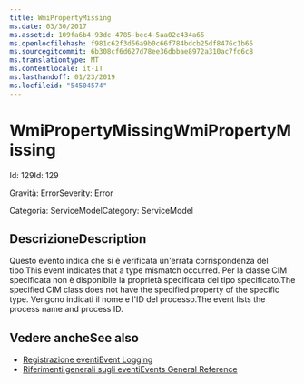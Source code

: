 ```yaml
---
title: WmiPropertyMissing
ms.date: 03/30/2017
ms.assetid: 109fa6b4-93dc-4785-bec4-5aa02c434a65
ms.openlocfilehash: f981c62f3d56a9b0c66f784bdcb25df8476c1b65
ms.sourcegitcommit: 6b308cf6d627d78ee36dbbae8972a310ac7fd6c8
ms.translationtype: MT
ms.contentlocale: it-IT
ms.lasthandoff: 01/23/2019
ms.locfileid: "54504574"
---
```

# <a name="wmipropertymissing"></a><span data-ttu-id="dc273-102">WmiPropertyMissing</span><span class="sxs-lookup"><span data-stu-id="dc273-102">WmiPropertyMissing</span></span>
<span data-ttu-id="dc273-103">Id: 129</span><span class="sxs-lookup"><span data-stu-id="dc273-103">Id: 129</span></span>  
  
 <span data-ttu-id="dc273-104">Gravità: Error</span><span class="sxs-lookup"><span data-stu-id="dc273-104">Severity: Error</span></span>  
  
 <span data-ttu-id="dc273-105">Categoria: ServiceModel</span><span class="sxs-lookup"><span data-stu-id="dc273-105">Category: ServiceModel</span></span>  
  
## <a name="description"></a><span data-ttu-id="dc273-106">Descrizione</span><span class="sxs-lookup"><span data-stu-id="dc273-106">Description</span></span>  
 <span data-ttu-id="dc273-107">Questo evento indica che si è verificata un'errata corrispondenza del tipo.</span><span class="sxs-lookup"><span data-stu-id="dc273-107">This event indicates that a type mismatch occurred.</span></span> <span data-ttu-id="dc273-108">Per la classe CIM specificata non è disponibile la proprietà specificata del tipo specificato.</span><span class="sxs-lookup"><span data-stu-id="dc273-108">The specified CIM class does not have the specified property of the specific type.</span></span> <span data-ttu-id="dc273-109">Vengono indicati il nome e l'ID del processo.</span><span class="sxs-lookup"><span data-stu-id="dc273-109">The event lists the process name and process ID.</span></span>  
  
## <a name="see-also"></a><span data-ttu-id="dc273-110">Vedere anche</span><span class="sxs-lookup"><span data-stu-id="dc273-110">See also</span></span>
- [<span data-ttu-id="dc273-111">Registrazione eventi</span><span class="sxs-lookup"><span data-stu-id="dc273-111">Event Logging</span></span>](../../../../../docs/framework/wcf/diagnostics/event-logging/index.md)
- [<span data-ttu-id="dc273-112">Riferimenti generali sugli eventi</span><span class="sxs-lookup"><span data-stu-id="dc273-112">Events General Reference</span></span>](../../../../../docs/framework/wcf/diagnostics/event-logging/events-general-reference.md)
